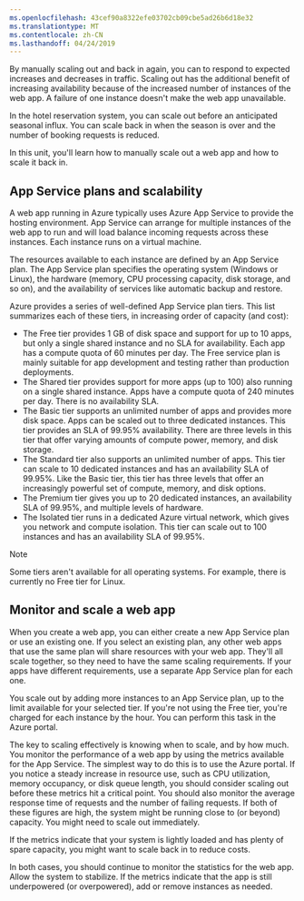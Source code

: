 ```yaml
---
ms.openlocfilehash: 43cef90a8322efe03702cb09cbe5ad26b6d18e32
ms.translationtype: MT
ms.contentlocale: zh-CN
ms.lasthandoff: 04/24/2019
---
```

By manually scaling out and back in again, you can to respond to expected increases and decreases in traffic. Scaling out has the additional benefit of increasing availability because of the increased number of instances of the web app. A failure of one instance doesn't make the web app unavailable. 

In the hotel reservation system, you can scale out before an anticipated seasonal influx. You can scale back in when the season is over and the number of booking requests is reduced.

In this unit, you'll learn how to manually scale out a web app and how to scale it back in.

## <a name="app-service-plans-and-scalability"></a>App Service plans and scalability

A web app running in Azure typically uses Azure App Service to provide the hosting environment. App Service can arrange for multiple instances of the web app to run and will load balance incoming requests across these instances. Each instance runs on a virtual machine.

The resources available to each instance are defined by an App Service plan. The App Service plan specifies the operating system (Windows or Linux), the hardware (memory, CPU processing capacity, disk storage, and so on), and the availability of services like automatic backup and restore.

Azure provides a series of well-defined App Service plan tiers. This list summarizes each of these tiers, in increasing order of capacity (and cost):

- The Free tier provides 1 GB of disk space and support for up to 10 apps, but only a single shared instance and no SLA for availability. Each app has a compute quota of 60 minutes per day. The Free service plan is mainly suitable for app development and testing rather than production deployments.
- The Shared tier provides support for more apps (up to 100) also running on a single shared instance. Apps have a compute quota of 240 minutes per day. There is no availability SLA.
- The Basic tier supports an unlimited number of apps and provides more disk space. Apps can be scaled out to three dedicated instances. This tier provides an SLA of 99.95% availability. There are three levels in this tier that offer varying amounts of compute power, memory, and disk storage.
- The Standard tier also supports an unlimited number of apps. This tier can scale to 10 dedicated instances and has an availability SLA of 99.95%. Like the Basic tier, this tier has three levels that offer an increasingly powerful set of compute, memory, and disk options.
- The Premium tier gives you up to 20 dedicated instances, an availability SLA of 99.95%, and multiple levels of hardware.
- The Isolated tier runs in a dedicated Azure virtual network, which gives you network and compute isolation. This tier can scale out to 100 instances and has an availability SLA of 99.95%.

> [!NOTE]
> Some tiers aren't available for all operating systems. For example, there is currently no Free tier for Linux.

## <a name="monitor-and-scale-a-web-app"></a>Monitor and scale a web app

When you create a web app, you can either create a new App Service plan or use an existing one. If you select an existing plan, any other web apps that use the same plan will share resources with your web app. They'll all scale together, so they need to have the same scaling requirements. If your apps have different requirements, use a separate App Service plan for each one.

You scale out by adding more instances to an App Service plan, up to the limit available for your selected tier. If you're not using the Free tier, you're charged for each instance by the hour. You can perform this task in the Azure portal.

The key to scaling effectively is knowing when to scale, and by how much. You monitor the performance of a web app by using the metrics available for the App Service. The simplest way to do this is to use the Azure portal. If you notice a steady increase in resource use, such as CPU utilization, memory occupancy, or disk queue length, you should consider scaling out before these metrics hit a critical point. You should also monitor the average response time of requests and the number of failing requests. If both of these figures are high, the system might be running close to (or beyond) capacity. You might need to scale out immediately.

If the metrics indicate that your system is lightly loaded and has plenty of spare capacity, you might want to scale back in to reduce costs.

In both cases, you should continue to monitor the statistics for the web app. Allow the system to stabilize. If the metrics indicate that the app is still underpowered (or overpowered), add or remove instances as needed.